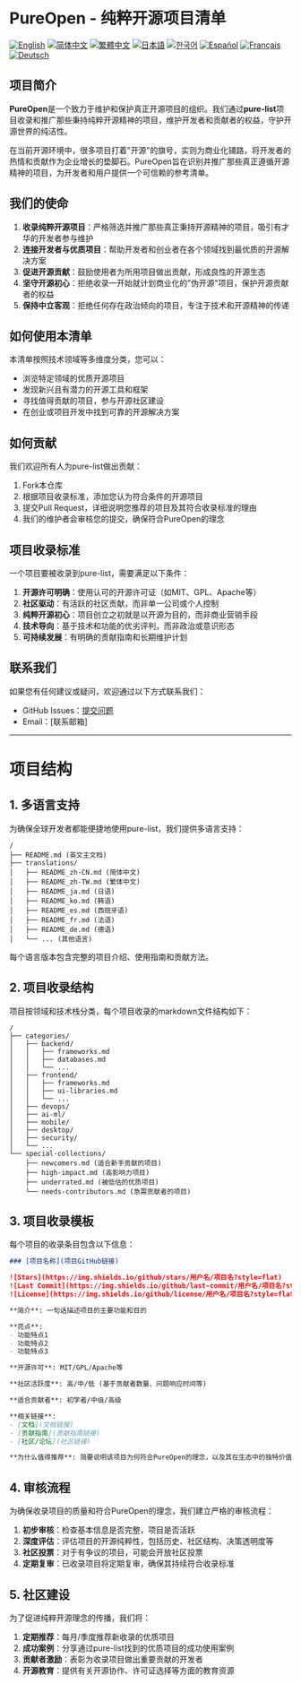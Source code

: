 # PureOpen - 纯粹开源项目清单

[![English](https://img.shields.io/badge/lang-English-blue.svg)](../README.md)
[![简体中文](https://img.shields.io/badge/lang-简体中文-red.svg)](README_zh-CN.md)
[![繁體中文](https://img.shields.io/badge/lang-繁體中文-orange.svg)](README_zh-TW.md)
[![日本語](https://img.shields.io/badge/lang-日本語-green.svg)](README_ja.md)
[![한국어](https://img.shields.io/badge/lang-한국어-brightgreen.svg)](README_ko.md)
[![Español](https://img.shields.io/badge/lang-Español-yellow.svg)](README_es.md)
[![Français](https://img.shields.io/badge/lang-Français-lightblue.svg)](README_fr.md)
[![Deutsch](https://img.shields.io/badge/lang-Deutsch-blueviolet.svg)](README_de.md)

## 项目简介

**PureOpen**是一个致力于维护和保护真正开源项目的组织。我们通过**pure-list**项目收录和推广那些秉持纯粹开源精神的项目，维护开发者和贡献者的权益，守护开源世界的纯洁性。

在当前开源环境中，很多项目打着"开源"的旗号，实则为商业化铺路，将开发者的热情和贡献作为企业增长的垫脚石。PureOpen旨在识别并推广那些真正遵循开源精神的项目，为开发者和用户提供一个可信赖的参考清单。

## 我们的使命

1. **收录纯粹开源项目**：严格筛选并推广那些真正秉持开源精神的项目，吸引有才华的开发者参与维护
2. **连接开发者与优质项目**：帮助开发者和创业者在各个领域找到最优质的开源解决方案
3. **促进开源贡献**：鼓励使用者为所用项目做出贡献，形成良性的开源生态
4. **坚守开源初心**：拒绝收录一开始就计划商业化的"伪开源"项目，保护开源贡献者的权益
5. **保持中立客观**：拒绝任何存在政治倾向的项目，专注于技术和开源精神的传递

## 如何使用本清单

本清单按照技术领域等多维度分类，您可以：
- 浏览特定领域的优质开源项目
- 发现新兴且有潜力的开源工具和框架
- 寻找值得贡献的项目，参与开源社区建设
- 在创业或项目开发中找到可靠的开源解决方案

## 如何贡献

我们欢迎所有人为pure-list做出贡献：
1. Fork本仓库
2. 根据项目收录标准，添加您认为符合条件的开源项目
3. 提交Pull Request，详细说明您推荐的项目及其符合收录标准的理由
4. 我们的维护者会审核您的提交，确保符合PureOpen的理念

## 项目收录标准

一个项目要被收录到pure-list，需要满足以下条件：

1. **开源许可明确**：使用认可的开源许可证（如MIT、GPL、Apache等）
2. **社区驱动**：有活跃的社区贡献，而非单一公司或个人控制
3. **纯粹开源初心**：项目创立之初就是以开源为目的，而非商业营销手段
4. **技术导向**：基于技术和功能的优劣评判，而非政治或意识形态
5. **可持续发展**：有明确的贡献指南和长期维护计划

## 联系我们

如果您有任何建议或疑问，欢迎通过以下方式联系我们：
- GitHub Issues：[提交问题](https://github.com/PureOpen/pure-list/issues)
- Email：[联系邮箱]

---

# 项目结构

## 1. 多语言支持

为确保全球开发者都能便捷地使用pure-list，我们提供多语言支持：

```
/
├── README.md (英文主文档)
├── translations/
│   ├── README_zh-CN.md (简体中文)
│   ├── README_zh-TW.md (繁体中文)
│   ├── README_ja.md (日语)
│   ├── README_ko.md (韩语)
│   ├── README_es.md (西班牙语)
│   ├── README_fr.md (法语)
│   ├── README_de.md (德语)
│   └── ... (其他语言)
```

每个语言版本包含完整的项目介绍、使用指南和贡献方法。

## 2. 项目收录结构

项目按领域和技术栈分类，每个项目收录的markdown文件结构如下：

```
/
├── categories/
│   ├── backend/
│   │   ├── frameworks.md
│   │   ├── databases.md
│   │   └── ...
│   ├── frontend/
│   │   ├── frameworks.md
│   │   ├── ui-libraries.md
│   │   └── ...
│   ├── devops/
│   ├── ai-ml/
│   ├── mobile/
│   ├── desktop/
│   ├── security/
│   └── ...
└── special-collections/
    ├── newcomers.md (适合新手贡献的项目)
    ├── high-impact.md (高影响力项目)
    ├── underrated.md (被低估的优质项目)
    └── needs-contributors.md (急需贡献者的项目)
```

## 3. 项目收录模板

每个项目的收录条目包含以下信息：

```markdown
### [项目名称](项目GitHub链接)

![Stars](https://img.shields.io/github/stars/用户名/项目名?style=flat)
![Last Commit](https://img.shields.io/github/last-commit/用户名/项目名?style=flat)
![License](https://img.shields.io/github/license/用户名/项目名?style=flat)

**简介**: 一句话描述项目的主要功能和目的

**亮点**:
- 功能特点1
- 功能特点2
- 功能特点3

**开源许可**: MIT/GPL/Apache等

**社区活跃度**: 高/中/低 (基于贡献者数量、问题响应时间等)

**适合贡献者**: 初学者/中级/高级

**相关链接**:
- [文档](文档链接)
- [贡献指南](贡献指南链接)
- [社区/论坛](社区链接)

**为什么值得推荐**: 简要说明该项目为何符合PureOpen的理念，以及其在生态中的独特价值
```

## 4. 审核流程

为确保收录项目的质量和符合PureOpen的理念，我们建立严格的审核流程：

1. **初步审核**：检查基本信息是否完整，项目是否活跃
2. **深度评估**：评估项目的开源纯粹性，包括历史、社区结构、决策透明度等
3. **社区投票**：对于有争议的项目，可能会开放社区投票
4. **定期复审**：已收录项目将定期复审，确保其持续符合收录标准

## 5. 社区建设

为了促进纯粹开源理念的传播，我们将：

1. **定期推荐**：每月/季度推荐新收录的优质项目
2. **成功案例**：分享通过pure-list找到的优质项目的成功使用案例
3. **贡献者激励**：表彰为收录项目做出重要贡献的开发者
4. **开源教育**：提供有关开源协作、许可证选择等方面的教育资源